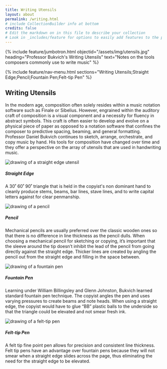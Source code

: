 ```yaml
---
title: Writing Utensils
layout: about
permalink: /writing.html
# include CollectionBuilder info at bottom
credits: false
# Edit the markdown on in this file to describe your collection
# Look in _includes/feature for options to easily add features to the page
---
```


{% include feature/jumbotron.html objectid="/assets/img/utensils.jpg" heading="Professor Bukvich's Writing Utensils" text="Notes on the tools composers commonly use to write music" %} 

{% include feature/nav-menu.html sections="Writing Utensils;Straight Edge;Pencil;Fountain Pen;Felt-tip Pen" %}

## Writing Utensils

In the modern age, composition often solely resides within a music notation software such as Finale or Sibelius. However, engrained within the auditory craft of composition is a visual component and a necessity for fluency in abstract symbols. This craft is often easier to develop and evolve on a physical piece of paper as opposed to a notation software that confines the composer to predictive spacing, beaming, and general formatting. Professor Daniel Bukvich continues to sketch, arrange, orchestrate, and copy music by hand. His tools for composition have changed over time and they offer a perspective on the array of utensils that are used in handwriting music.

<div class="row text-center pb-5">
    <div class="col-md-6">
        <div class="card my-2 w-75 mx-auto">
            <img class="card-img-top" src="{{ '/assets/img/straightedge.png' | relative_url }}" alt="drawing of a straight edge utensil">
            <div class="card-body">
                <h5 class="card-title">Straight Edge</h5>
                <p class="card-text">A 30˚ 60˚ 90˚ triangle that is held in the copyist's non dominant hand to cleanly produce stems, beams, bar lines, stave lines, and to write capital letters against for clear penmanship.</p>
            </div>
        </div>
    </div>
    <div class="col-md-6">
        <div class="card my-2 w-75 mx-auto">
            <img class="card-img-top" src="{{ '/assets/img/pencil.png' | relative_url }}" alt="drawing of a pencil">
            <div class="card-body">
                <h5 class="card-title">Pencil</h5>
                <p class="card-text">Mechanical pencils are usually preferred over the classic wooden ones so that there is no difference in line thickness as the pencil dulls. When choosing a mechanical pencil for sketching or copying, it’s important that the sleeve around the tip doesn’t inhibit the lead of the pencil from going directly against the straight edge. Thicker lines are created by angling the pencil out from the straight edge and filling in the space between.</p>
            </div>
        </div>
    </div>
    <div class="col-md-6">
        <div class="card my-2 w-75 mx-auto">
            <img class="card-img-top" src="{{ '/assets/img/fountainpen.png' | relative_url }}" alt="drawing of a fountain pen">
            <div class="card-body">
                <h5 class="card-title">Fountain Pen</h5>
                <p class="card-text">Learning under William Billingsley and Glenn Johnston, Bukvich learned standard fountain pen technique. The copyist angles the pen and uses varying pressures to create beams and note heads. When using a straight edge, the copyist would have to glue “BB” plastic balls to the underside so that the triangle could be elevated and not smear fresh ink.</p>
            </div>
        </div>
    </div>
    <div class="col-md-6">
        <div class="card my-2 w-75 mx-auto">
            <img class="card-img-top" src="{{ '/assets/img/feltpen.png' | relative_url }}" alt="drawing of a felt-tip pen">
            <div class="card-body">
                <h5 class="card-title">Felt-tip Pen</h5>
                <p class="card-text">A felt tip fine point pen allows for precision and consistent line thickness. Felt tip pens have an advantage over fountain pens because they will not smear when a straight edge slides across the page, thus eliminating the need for the straight edge to be elevated.</p>
            </div>
        </div>
    </div>
</div>